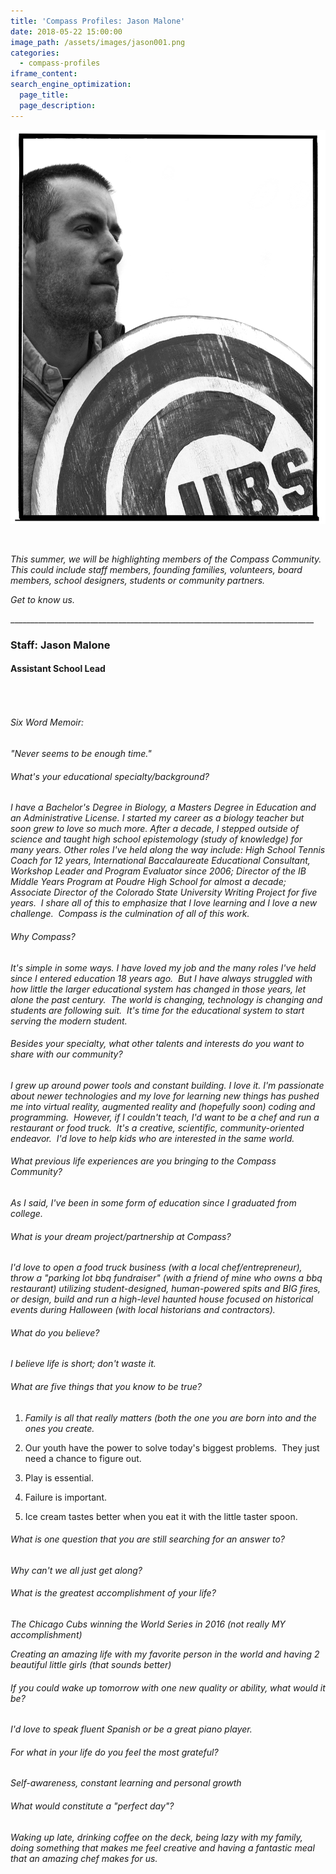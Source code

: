 ```yaml
---
title: 'Compass Profiles: Jason Malone'
date: 2018-05-22 15:00:00
image_path: /assets/images/jason001.png
categories:
  - compass-profiles
iframe_content:
search_engine_optimization:
  page_title:
  page_description:
---
```


![](/assets/images/jason001.png)

&nbsp;

*This summer, we will be highlighting members of the Compass Community.&nbsp; This could include staff members, founding families, volunteers, board members, school designers, students or community partners.*

*Get to know us.*

\_\_\_\_\_\_\_\_\_\_\_\_\_\_\_\_\_\_\_\_\_\_\_\_\_\_\_\_\_\_\_\_\_\_\_\_\_\_\_\_\_\_\_\_\_\_\_\_\_\_\_\_\_\_\_\_\_\_\_\_\_\_\_\_\_\_\_\_\_\_\_\_\_\_\_\_

### Staff: Jason Malone

#### **Assistant School Lead**

###### &nbsp;

###### Six Word Memoir:&nbsp;

*"Never seems to be enough time."*

###### What's your educational specialty/background?

*I have a Bachelor's Degree in Biology, a Masters Degree in Education and an Administrative License. I started my career as a biology teacher but soon grew to love so much more. After a decade, I stepped outside of science and taught high school epistemology (study of knowledge) for many years. Other roles I've held along the way include: High School Tennis Coach for 12 years, International Baccalaureate Educational Consultant, Workshop Leader and Program Evaluator since 2006; Director of the IB Middle Years Program at Poudre High School for almost a decade; Associate Director of the Colorado State University Writing Project for five years.&nbsp; I share all of this to emphasize that I love learning and I love a new challenge.&nbsp; Compass is the culmination of all of this work.*

###### Why Compass?

*It's simple in some ways. I have loved my job and the many roles I've held since I entered education 18 years ago.&nbsp; But I have always struggled with how little the larger educational system has changed in those years, let alone the past century.&nbsp; The world is changing, technology is changing and students are following suit.&nbsp; It's time for the educational system to start serving the modern student.*

###### Besides your specialty, what other talents and interests do you want to share with our community?

*I grew up around power tools and constant building. I love it. I'm passionate about newer technologies and my love for learning new things has pushed me into virtual reality, augmented reality and (hopefully soon) coding and programming.&nbsp; However, if I couldn't teach, I'd want to be a chef and run a restaurant or food truck.&nbsp; It's a creative, scientific, community-oriented endeavor.&nbsp; I'd love to help kids who are interested in the same world.*

###### What previous life experiences are you bringing to the Compass Community?

*As I said, I've been in some form of education since I graduated from college. &nbsp;*

###### What is your dream project/partnership at Compass?

*I'd love to open a food truck business (with a local chef/entrepreneur), throw a "parking lot bbq fundraiser" (with a friend of mine who owns a bbq restaurant) utilizing student-designed, human-powered spits and BIG fires, or design, build and run a high-level haunted house focused on historical events during Halloween (with local historians and contractors).*

###### What do you believe?

*I believe life is short; don't waste it.*

###### What are five things that you know to be true?

1. *Family is all that really matters (both the one you are born into and the ones you create.*

2. Our youth have the power to solve today's biggest problems.&nbsp; They just need a chance to figure out.

3. Play is essential.

4. Failure is important.

5. Ice cream tastes better when you eat it with the little taster spoon.

###### What is one question that you are still searching for an answer to?

*Why can't we all just get along?*

###### What is the greatest accomplishment of your life?

*The Chicago Cubs winning the World Series in 2016 (not really MY accomplishment)*

*Creating an amazing life with my favorite person in the world and having 2 beautiful little girls (that sounds better)*

###### If you could wake up tomorrow with one new quality or ability, what would it be?

*I'd love to speak fluent Spanish or be a great piano player.*

###### For what in your life do you feel the most grateful?

*Self-awareness, constant learning and personal growth*

###### What would constitute a "perfect day"?

*Waking up late, drinking coffee on the deck, being lazy with my family, doing something that makes me feel creative and having a fantastic meal that an amazing chef makes for us. &nbsp;*